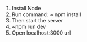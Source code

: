 1. Install Node
2. Run command:
~ npm install
3. Then start the server
4. ~npm run dev
5. Open localhost:3000 url
